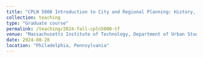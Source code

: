 ```yaml
---
title: "CPLN 5000 Introduction to City and Regional Planning: History, Theory, and Practice"
collection: teaching
type: "Graduate course"
permalink: /teaching/2024-fall-cpln5000-tf
venue: "Massachusetts Institute of Technology, Department of Urban Studies and Planning"
date: 2024-08-28
location: "Philadelphia, Pennsylvania"
---
```



